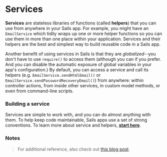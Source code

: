 # Services

**Services** are stateless libraries of functions (called **helpers**) that you can use from anywhere in your Sails app.  For example, you might have an `EmailService` which tidily wraps up one or more helper functions so you can use them in more than one place within your application.  Services and their helpers are the best and simplest way to build reusable code in a Sails app.

Another benefit of using services in Sails is that they are *globalized*--you don't have to use `require()` to access them (although you can if you prefer.  And you can disable the automatic exposure of global variables in your app's configuration.)   By default, you can access a service and call its helpers (e.g. `EmailService.sendHtmlEmail()` or `EmailService.sendPasswordRecoveryEmail()`) from anywhere: within controller actions, from inside other services, in custom model methods, or even from command-line scripts.


### Building a service

Services are simple to work with, and you can do almost anything with them.  To help keep code maintainable, Sails apps use a set of strong conventions.  To learn more about service and helpers, **[start here](http://sailsjs.org/documentation/concepts/services/creating-a-service)**.



### Notes

> For additional reference, also check out <a href="https://blog.sergiocruz.me/sailsjs-services-how-to-use-them-in-your-controllers/">this blog post</a>.



<docmeta name="displayName" value="Services">
